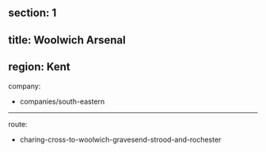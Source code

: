 section: 1
----
title: Woolwich Arsenal
----
region: Kent
----
company:
- companies/south-eastern
----
route:
- charing-cross-to-woolwich-gravesend-strood-and-rochester
